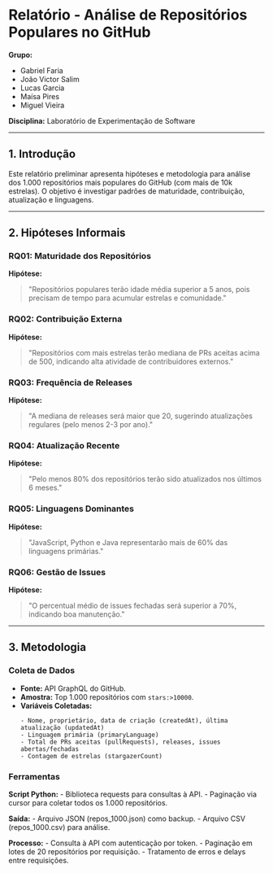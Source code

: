 # Relatório - Análise de Repositórios Populares no GitHub

**Grupo:**  
- Gabriel Faria
- João Victor Salim
- Lucas Garcia
- Maísa Pires
- Miguel Vieira

**Disciplina:** Laboratório de Experimentação de Software  

---
## 1. Introdução  
Este relatório preliminar apresenta hipóteses e metodologia para análise dos 1.000 repositórios mais populares do GitHub (com mais de 10k estrelas). O objetivo é investigar padrões de maturidade, contribuição, atualização e linguagens.

---

## 2. Hipóteses Informais  

### RQ01: Maturidade dos Repositórios  
**Hipótese:**  
> "Repositórios populares terão idade média superior a 5 anos, pois precisam de tempo para acumular estrelas e comunidade."

### RQ02: Contribuição Externa  
**Hipótese:**  
> "Repositórios com mais estrelas terão mediana de PRs aceitas acima de 500, indicando alta atividade de contribuidores externos."

### RQ03: Frequência de Releases  
**Hipótese:**  
> "A mediana de releases será maior que 20, sugerindo atualizações regulares (pelo menos 2-3 por ano)."

### RQ04: Atualização Recente  
**Hipótese:**  
> "Pelo menos 80% dos repositórios terão sido atualizados nos últimos 6 meses."

### RQ05: Linguagens Dominantes  
**Hipótese:**  
> "JavaScript, Python e Java representarão mais de 60% das linguagens primárias."

### RQ06: Gestão de Issues  
**Hipótese:**  
> "O percentual médio de issues fechadas será superior a 70%, indicando boa manutenção."

---

## 3. Metodologia  

### Coleta de Dados  
- **Fonte:** API GraphQL do GitHub.  
- **Amostra:** Top 1.000 repositórios com `stars:>10000`.  
- **Variáveis Coletadas:**  
  ```plaintext
  - Nome, proprietário, data de criação (createdAt), última atualização (updatedAt)  
  - Linguagem primária (primaryLanguage)  
  - Total de PRs aceitas (pullRequests), releases, issues abertas/fechadas  
  - Contagem de estrelas (stargazerCount) 

### Ferramentas

**Script Python:**
    - Biblioteca requests para consultas à API.
    - Paginação via cursor para coletar todos os 1.000 repositórios.

**Saída:**
    - Arquivo JSON (repos_1000.json) como backup.
    - Arquivo CSV (repos_1000.csv) para análise.

**Processo:**
    - Consulta à API com autenticação por token.
    - Paginação em lotes de 20 repositórios por requisição.
    - Tratamento de erros e delays entre requisições.